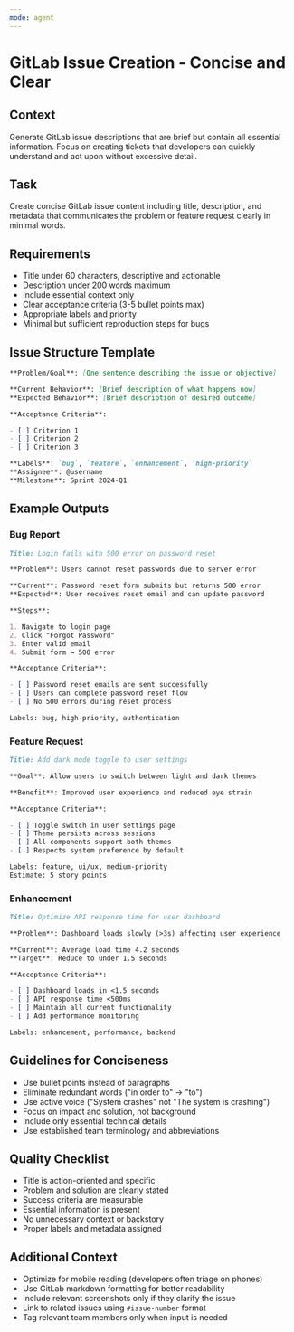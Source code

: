 ```yaml
---
mode: agent
---
```


# GitLab Issue Creation - Concise and Clear

## Context

Generate GitLab issue descriptions that are brief but contain all essential information. Focus on creating tickets that developers can quickly understand and act upon without excessive detail.

## Task

Create concise GitLab issue content including title, description, and metadata that communicates the problem or feature request clearly in minimal words.

## Requirements

- Title under 60 characters, descriptive and actionable
- Description under 200 words maximum
- Include essential context only
- Clear acceptance criteria (3-5 bullet points max)
- Appropriate labels and priority
- Minimal but sufficient reproduction steps for bugs

## Issue Structure Template

```markdown
**Problem/Goal**: [One sentence describing the issue or objective]

**Current Behavior**: [Brief description of what happens now]
**Expected Behavior**: [Brief description of desired outcome]

**Acceptance Criteria**:

- [ ] Criterion 1
- [ ] Criterion 2
- [ ] Criterion 3

**Labels**: `bug`, `feature`, `enhancement`, `high-priority`
**Assignee**: @username
**Milestone**: Sprint 2024-Q1
```

## Example Outputs

### Bug Report

```markdown
Title: Login fails with 500 error on password reset

**Problem**: Users cannot reset passwords due to server error

**Current**: Password reset form submits but returns 500 error
**Expected**: User receives reset email and can update password

**Steps**:

1. Navigate to login page
2. Click "Forgot Password"
3. Enter valid email
4. Submit form → 500 error

**Acceptance Criteria**:

- [ ] Password reset emails are sent successfully
- [ ] Users can complete password reset flow
- [ ] No 500 errors during reset process

Labels: bug, high-priority, authentication
```

### Feature Request

```markdown
Title: Add dark mode toggle to user settings

**Goal**: Allow users to switch between light and dark themes

**Benefit**: Improved user experience and reduced eye strain

**Acceptance Criteria**:

- [ ] Toggle switch in user settings page
- [ ] Theme persists across sessions
- [ ] All components support both themes
- [ ] Respects system preference by default

Labels: feature, ui/ux, medium-priority
Estimate: 5 story points
```

### Enhancement

```markdown
Title: Optimize API response time for user dashboard

**Problem**: Dashboard loads slowly (>3s) affecting user experience

**Current**: Average load time 4.2 seconds
**Target**: Reduce to under 1.5 seconds

**Acceptance Criteria**:

- [ ] Dashboard loads in <1.5 seconds
- [ ] API response time <500ms
- [ ] Maintain all current functionality
- [ ] Add performance monitoring

Labels: enhancement, performance, backend
```

## Guidelines for Conciseness

- Use bullet points instead of paragraphs
- Eliminate redundant words ("in order to" → "to")
- Use active voice ("System crashes" not "The system is crashing")
- Focus on impact and solution, not background
- Include only essential technical details
- Use established team terminology and abbreviations

## Quality Checklist

- Title is action-oriented and specific
- Problem and solution are clearly stated
- Success criteria are measurable
- Essential information is present
- No unnecessary context or backstory
- Proper labels and metadata assigned

## Additional Context

- Optimize for mobile reading (developers often triage on phones)
- Use GitLab markdown formatting for better readability
- Include relevant screenshots only if they clarify the issue
- Link to related issues using `#issue-number` format
- Tag relevant team members only when input is needed
